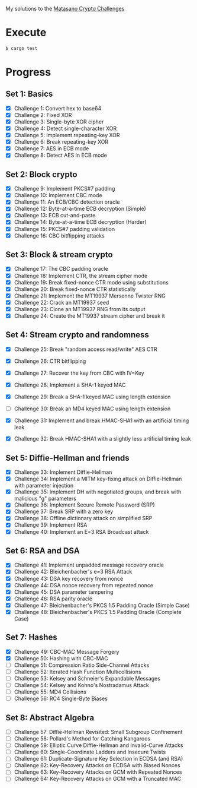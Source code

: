 My solutions to the [Matasano Crypto Challenges](https://cryptopals.com/)

# Execute

```Bash
$ cargo test
```

# Progress

## Set 1: Basics

- [x] Challenge 1: Convert hex to base64
- [x] Challenge 2: Fixed XOR
- [x] Challenge 3: Single-byte XOR cipher
- [x] Challenge 4: Detect single-character XOR
- [x] Challenge 5: Implement repeating-key XOR
- [x] Challenge 6: Break repeating-key XOR
- [x] Challenge 7: AES in ECB mode
- [x] Challenge 8: Detect AES in ECB mode

## Set 2: Block crypto

- [x] Challenge 9: Implement PKCS#7 padding
- [x] Challenge 10: Implement CBC mode
- [x] Challenge 11: An ECB/CBC detection oracle
- [x] Challenge 12: Byte-at-a-time ECB decryption (Simple)
- [x] Challenge 13: ECB cut-and-paste
- [x] Challenge 14: Byte-at-a-time ECB decryption (Harder)
- [x] Challenge 15: PKCS#7 padding validation
- [x] Challenge 16: CBC bitflipping attacks

## Set 3: Block & stream crypto

- [x] Challenge 17: The CBC padding oracle
- [x] Challenge 18: Implement CTR, the stream cipher mode
- [x] Challenge 19: Break fixed-nonce CTR mode using substitutions
- [x] Challenge 20: Break fixed-nonce CTR statistically
- [x] Challenge 21: Implement the MT19937 Mersenne Twister RNG
- [x] Challenge 22: Crack an MT19937 seed
- [x] Challenge 23: Clone an MT19937 RNG from its output
- [x] Challenge 24: Create the MT19937 stream cipher and break it

## Set 4: Stream crypto and randomness

- [x] Challenge 25: Break "random access read/write" AES CTR
- [x] Challenge 26: CTR bitflipping
- [x] Challenge 27: Recover the key from CBC with IV=Key
- [x] Challenge 28: Implement a SHA-1 keyed MAC
- [x] Challenge 29: Break a SHA-1 keyed MAC using length extension
- [ ] Challenge 30: Break an MD4 keyed MAC using length extension
- [x] Challenge 31: Implement and break HMAC-SHA1 with an artificial timing leak
- [x] Challenge 32: Break HMAC-SHA1 with a slightly less artificial timing leak


## Set 5: Diffie-Hellman and friends

- [x] Challenge 33: Implement Diffie-Hellman
- [x] Challenge 34: Implement a MITM key-fixing attack on Diffie-Hellman with parameter injection
- [x] Challenge 35: Implement DH with negotiated groups, and break with malicious "g" parameters
- [x] Challenge 36: Implement Secure Remote Password (SRP)
- [x] Challenge 37: Break SRP with a zero key
- [x] Challenge 38: Offline dictionary attack on simplified SRP
- [x] Challenge 39: Implement RSA
- [x] Challenge 40: Implement an E=3 RSA Broadcast attack

## Set 6: RSA and DSA

- [x] Challenge 41: Implement unpadded message recovery oracle
- [x] Challenge 42: Bleichenbacher's e=3 RSA Attack
- [x] Challenge 43: DSA key recovery from nonce
- [x] Challenge 44: DSA nonce recovery from repeated nonce
- [x] Challenge 45: DSA parameter tampering
- [x] Challenge 46: RSA parity oracle
- [x] Challenge 47: Bleichenbacher's PKCS 1.5 Padding Oracle (Simple Case)
- [x] Challenge 48: Bleichenbacher's PKCS 1.5 Padding Oracle (Complete Case)

## Set 7: Hashes

- [x] Challenge 49: CBC-MAC Message Forgery
- [x] Challenge 50: Hashing with CBC-MAC
- [ ] Challenge 51: Compression Ratio Side-Channel Attacks
- [ ] Challenge 52: Iterated Hash Function Multicollisions
- [ ] Challenge 53: Kelsey and Schneier's Expandable Messages
- [ ] Challenge 54: Kelsey and Kohno's Nostradamus Attack
- [ ] Challenge 55: MD4 Collisions
- [ ] Challenge 56: RC4 Single-Byte Biases

## Set 8: Abstract Algebra

- [ ] Challenge 57: Diffie-Hellman Revisited: Small Subgroup Confinement
- [ ] Challenge 58: Pollard's Method for Catching Kangaroos
- [ ] Challenge 59: Elliptic Curve Diffie-Hellman and Invalid-Curve Attacks
- [ ] Challenge 60: Single-Coordinate Ladders and Insecure Twists
- [ ] Challenge 61: Duplicate-Signature Key Selection in ECDSA (and RSA)
- [ ] Challenge 62: Key-Recovery Attacks on ECDSA with Biased Nonces
- [ ] Challenge 63: Key-Recovery Attacks on GCM with Repeated Nonces
- [ ] Challenge 64: Key-Recovery Attacks on GCM with a Truncated MAC

